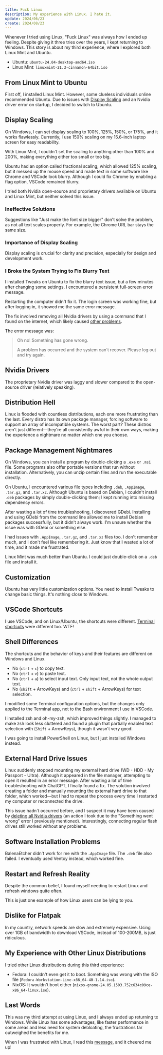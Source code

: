 ```yaml
---
title: Fuck Linux
description: My experience with Linux. I hate it.
update: 2024/06/23
create: 2024/08/23
---
```


Whenever I tried using Linux, "Fuck Linux" was always how I ended up feeling. Despite giving it three tries over the years, I kept returning to Windows. This story is about my third experience, where I explored both Linux Mint and Ubuntu.

-   Ubuntu: `ubuntu-24.04-desktop-amd64.iso`
-   Linux Mint: `linuxmint-21.3-cinnamon-64bit.iso`

## From Linux Mint to Ubuntu

First off, I installed Linux Mint. However, some clueless individuals online recommended Ubuntu. Due to issues with [Display Scaling](#display-scaling) and an Nvidia driver error on startup, I decided to switch to Ubuntu.

## Display Scaling

On Windows, I can set display scaling to 100%, 125%, 150%, or 175%, and it works flawlessly. Currently, I use 150% scaling on my 15.6-inch laptop screen for easy readability.

With Linux Mint, I couldn't set the scaling to anything other than 100% and 200%, making everything either too small or too big.

Ubuntu had an option called fractional scaling, which allowed 125% scaling, but it messed up the mouse speed and made text in some software like Chrome and VSCode look blurry. Although I could fix Chrome by enabling a flag option, VSCode remained blurry.

I tried both Nvidia open-source and proprietary drivers available on Ubuntu and Linux Mint, but neither solved this issue.

### Ineffective Solutions

Suggestions like "Just make the font size bigger" don't solve the problem, as not all text scales properly. For example, the Chrome URL bar stays the same size.

### Importance of Display Scaling

Display scaling is crucial for clarity and precision, especially for design and development work.

### I Broke the System Trying to Fix Blurry Text

I installed Tweaks on Ubuntu to fix the blurry text issue, but a few minutes after changing some settings, I encountered a persistent full-screen error message.

Restarting the computer didn't fix it. The login screen was working fine, but after logging in, it showed me the same error message.

The fix involved removing all Nvidia drivers by using a command that I found on the internet, which likely caused [other problems](#external-hard-drive-issues).

The error message was:

> Oh no! Something has gone wrong.
>
> A problem has occurred and the system can't recover. Please log out and try again.

## Nvidia Drivers

The proprietary Nvidia driver was laggy and slower compared to the open-source driver (relatively speaking).

## Distribution Hell

Linux is flooded with countless distributions, each one more frustrating than the last. Every distro has its own package manager, forcing software to support an array of incompatible systems. The worst part? These distros aren't just different—they're all consistently awful in their own ways, making the experience a nightmare no matter which one you choose.

## Package Management Nightmares

On Windows, you can install a program by double-clicking a `.exe` or `.msi` file. Some programs also offer portable versions that run without installation. Alternatively, you can unzip certain files and run the executable directly.

On Ubuntu, I encountered various file types including `.deb`, `.AppImage`, `.tar.gz`, and `.tar.xz`. Although Ubuntu is based on Debian, I couldn't install `.deb` packages by simply double-clicking them; I kept running into missing dependency errors.

After wasting a lot of time troubleshooting, I discovered GDebi. Installing and using GDebi from the command line allowed me to install Debian packages successfully, but it didn't always work. I'm unsure whether the issue was with GDebi or something else.

I had issues with `.AppImage`, `.tar.gz`, and `.tar.xz` files too. I don't remember much, and I don't feel like remembering it. Just know that I wasted a lot of time, and it made me frustrated.

Linux Mint was much better than Ubuntu. I could just double-click on a `.deb` file and install it.

## Customization

Ubuntu has very little customization options. You need to install Tweaks to change basic things. It's nothing close to Windows.

## VSCode Shortcuts

I use VSCode, and on Linux/Ubuntu, the shortcuts were different. [Terminal shortcuts](#shell-differences) were different too. WTF!

## Shell Differences

The shortcuts and the behavior of keys and their features are different on Windows and Linux.

-   No (`ctrl` + `c`) to copy text.
-   No (`ctrl` + `v`) to paste text.
-   No (`ctrl` + `a`) to select input text. Only input text, not the whote output text.
-   No (`shift` + ArrowKeys) and (`ctrl` + `shift` + ArrowKeys) for text selection.

I modified some Terminal configuration options, but the changes only applied to the Terminal app, not to the Bash environment I use in VSCode.

I installed zsh and oh-my-zsh, which improved things slightly. I managed to make zsh look less cluttered and found a plugin that partially enabled text selection with (`Shift` + ArrowKeys), though it wasn't very good.

I was going to install PowerShell on Linux, but I just installed Windows instead.

## External Hard Drive Issues

Linux suddenly stopped mounting my external hard drive (WD - HDD - My Passport - Ultra). Although it appeared in the file manager, attempting to open it resulted in an error message. After wasting a lot of time troubleshooting with ChatGPT, I finally found a fix. The solution involved creating a folder and manually mounting the external hard drive to that folder, which worked—but I had to repeat the process every time I restarted my computer or reconnected the drive.

This issue hadn't occurred before, and I suspect it may have been caused by [deleting all Nvidia drivers](#i-broke-the-system-trying-to-fix-blurry-text) (an action I took due to the "Something went wrong" error I previously mentioned). Interestingly, connecting regular flash drives still worked without any problems.

## Software Installation Problems

BalenaEtcher didn't work for me with the `.AppImage` file. The `.deb` file also failed. I eventually used Ventoy instead, which worked fine.

## Restart and Refresh Reality

Despite the common belief, I found myself needing to restart Linux and refresh windows quite often.

This is just one example of how Linux users can be lying to you.

## Dislike for Flatpak

In my country, network speeds are slow and extremely expensive. Using over 1GB of bandwidth to download VSCode, instead of 100-200MB, is just ridiculous.

## My Experience with Other Linux Distributions

I tried other Linux distributions during this third experience:

-   Fedora: I couldn't even get it to boot. Something was wrong with the ISO file (`Fedora-Workstation-Live-x86_64-40-1.14.iso`).
-   NixOS: It wouldn't boot either (`nixos-gnome-24.05.1503.752c634c09ce-x86_64-linux.iso`).

## Last Words

This was my third attempt at using Linux, and I always ended up returning to Windows. While Linux has some advantages, like faster performance in some areas and less need for system debloating, the frustrations far outweighed the benefits for me.

When I was frustrated with Linux, I read this [message](https://devrant.com/rants/1903975/does-linux-suck-imho-yes-a-lot-of-the-people-bash-windows-regarding-automatic-re), and it cheered me up!
